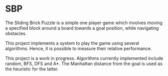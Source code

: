 # SBP
The Sliding Brick Puzzle is a simple one player game which involves moving a specified block around a board towards a goal position, while navigating obstacles.

This project implements a system to play the game using several algorithms. Hence, it is possible to measure their relative performance.

This project is a work in progress. Algorithms currently implemented include random, BFS, DFS and A*. The Manhattan distance from the goal is used as the heuristic for the latter.

